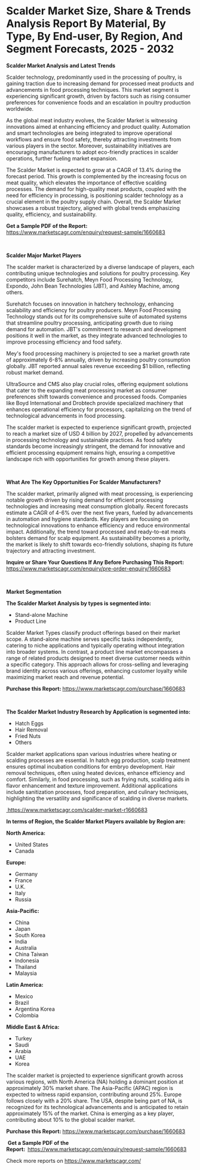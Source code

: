 <p><h1>Scalder Market Size, Share & Trends Analysis Report By Material, By Type, By End-user, By Region, And Segment Forecasts, 2025 - 2032</h1></p><p><strong>Scalder Market Analysis and Latest Trends</strong></p>
<p><p>Scalder technology, predominantly used in the processing of poultry, is gaining traction due to increasing demand for processed meat products and advancements in food processing techniques. This market segment is experiencing significant growth, driven by factors such as rising consumer preferences for convenience foods and an escalation in poultry production worldwide.</p><p>As the global meat industry evolves, the Scalder Market is witnessing innovations aimed at enhancing efficiency and product quality. Automation and smart technologies are being integrated to improve operational workflows and ensure food safety, thereby attracting investments from various players in the sector. Moreover, sustainability initiatives are encouraging manufacturers to adopt eco-friendly practices in scalder operations, further fueling market expansion.</p><p>The Scalder Market is expected to grow at a CAGR of 13.4% during the forecast period. This growth is complemented by the increasing focus on meat quality, which elevates the importance of effective scalding processes. The demand for high-quality meat products, coupled with the need for efficiency in processing, is positioning scalder technology as a crucial element in the poultry supply chain. Overall, the Scalder Market showcases a robust trajectory, aligned with global trends emphasizing quality, efficiency, and sustainability.</p></p>
<p><strong>Get a Sample PDF of the Report:&nbsp;</strong> <a href="https://www.marketscagr.com/enquiry/request-sample/1660683?utm_campaign=3277&utm_medium=2&utm_source=Github&utm_content=ia&utm_term=10042025&utm_id=scalder">https://www.marketscagr.com/enquiry/request-sample/1660683</a></p>
<p>&nbsp;</p>
<p><strong>Scalder Major Market Players</strong></p>
<p><p>The scalder market is characterized by a diverse landscape of players, each contributing unique technologies and solutions for poultry processing. Key competitors include Surehatch, Meyn Food Processing Technology, Expondo, John Bean Technologies (JBT), and Ashley Machine, among others.</p><p>Surehatch focuses on innovation in hatchery technology, enhancing scalability and efficiency for poultry producers. Meyn Food Processing Technology stands out for its comprehensive suite of automated systems that streamline poultry processing, anticipating growth due to rising demand for automation. JBT's commitment to research and development positions it well in the market, as they integrate advanced technologies to improve processing efficiency and food safety.</p><p>Mey's food processing machinery is projected to see a market growth rate of approximately 6-8% annually, driven by increasing poultry consumption globally. JBT reported annual sales revenue exceeding $1 billion, reflecting robust market demand.</p><p>UltraSource and CMS also play crucial roles, offering equipment solutions that cater to the expanding meat processing market as consumer preferences shift towards convenience and processed foods. Companies like Boyd International and Drobtech provide specialized machinery that enhances operational efficiency for processors, capitalizing on the trend of technological advancements in food processing.</p><p>The scalder market is expected to experience significant growth, projected to reach a market size of USD 4 billion by 2027, propelled by advancements in processing technology and sustainable practices. As food safety standards become increasingly stringent, the demand for innovative and efficient processing equipment remains high, ensuring a competitive landscape rich with opportunities for growth among these players.</p></p>
<p>&nbsp;</p>
<p><strong>What Are The Key Opportunities For Scalder Manufacturers?</strong></p>
<p><p>The scalder market, primarily aligned with meat processing, is experiencing notable growth driven by rising demand for efficient processing technologies and increasing meat consumption globally. Recent forecasts estimate a CAGR of 4-6% over the next five years, fueled by advancements in automation and hygiene standards. Key players are focusing on technological innovations to enhance efficiency and reduce environmental impact. Additionally, the trend toward processed and ready-to-eat meats bolsters demand for scalp equipment. As sustainability becomes a priority, the market is likely to shift towards eco-friendly solutions, shaping its future trajectory and attracting investment.</p></p>
<p><strong>Inquire or Share Your Questions If Any Before Purchasing This Report:</strong> <a href="https://www.marketscagr.com/enquiry/pre-order-enquiry/1660683?utm_campaign=3277&utm_medium=2&utm_source=Github&utm_content=ia&utm_term=10042025&utm_id=scalder">https://www.marketscagr.com/enquiry/pre-order-enquiry/1660683</a></p>
<p>&nbsp;</p>
<p><strong>Market Segmentation</strong></p>
<p><strong>The Scalder Market Analysis by types is segmented into:</strong></p>
<p><ul><li>Stand-alone Machine</li><li>Product Line</li></ul></p>
<p><p>Scalder Market Types classify product offerings based on their market scope. A stand-alone machine serves specific tasks independently, catering to niche applications and typically operating without integration into broader systems. In contrast, a product line market encompasses a range of related products designed to meet diverse customer needs within a specific category. This approach allows for cross-selling and leveraging brand identity across various offerings, enhancing customer loyalty while maximizing market reach and revenue potential.</p></p>
<p><strong>Purchase this Report:&nbsp;</strong><a href="https://www.marketscagr.com/purchase/1660683?utm_campaign=3277&utm_medium=2&utm_source=Github&utm_content=ia&utm_term=10042025&utm_id=scalder">https://www.marketscagr.com/purchase/1660683</a></p>
<p>&nbsp;</p>
<p><strong>The Scalder Market Industry Research by Application is segmented into:</strong></p>
<p><ul><li>Hatch Eggs</li><li>Hair Removal</li><li>Fried Nuts</li><li>Others</li></ul></p>
<p><p>Scalder market applications span various industries where heating or scalding processes are essential. In hatch egg production, scalp treatment ensures optimal incubation conditions for embryo development. Hair removal techniques, often using heated devices, enhance efficiency and comfort. Similarly, in food processing, such as frying nuts, scalding aids in flavor enhancement and texture improvement. Additional applications include sanitization processes, food preparation, and culinary techniques, highlighting the versatility and significance of scalding in diverse markets.</p></p>
<p><a href="https://www.marketscagr.com/scalder-market-r1660683?utm_campaign=3277&utm_medium=2&utm_source=Github&utm_content=ia&utm_term=10042025&utm_id=scalder">&nbsp;https://www.marketscagr.com/scalder-market-r1660683</a></p>
<p><strong>In terms of Region, the Scalder Market Players available by Region are:</strong></p>
<p>
    <p> <strong> North America: </strong>
        <ul>
            <li>United States</li>
            <li>Canada</li>
        </ul>
        </p> 
    <p> <strong> Europe: </strong>
        <ul>
            <li>Germany</li>
            <li>France</li>
            <li>U.K.</li>
            <li>Italy</li>
            <li>Russia</li>
        </ul>
        </p> 
    <p> <strong> Asia-Pacific: </strong>
        <ul>
            <li>China</li>
            <li>Japan</li>
            <li>South Korea</li>
            <li>India</li>
            <li>Australia</li>
            <li>China Taiwan</li>
            <li>Indonesia</li>
            <li>Thailand</li>
            <li>Malaysia</li>
        </ul>
        </p> 
    <p> <strong> Latin America: </strong>
        <ul>
            <li>Mexico</li>
            <li>Brazil</li>
            <li>Argentina Korea</li>
            <li>Colombia</li>
        </ul>
        </p> 
    <p> <strong> Middle East & Africa: </strong>
        <ul>
            <li>Turkey</li>
            <li>Saudi</li>
            <li>Arabia</li>
            <li>UAE</li>
            <li>Korea</li>
        </ul>
    </p>
    </p>
<p><p>The scalder market is projected to experience significant growth across various regions, with North America (NA) holding a dominant position at approximately 30% market share. The Asia-Pacific (APAC) region is expected to witness rapid expansion, contributing around 25%. Europe follows closely with a 20% share. The USA, despite being part of NA, is recognized for its technological advancements and is anticipated to retain approximately 15% of the market. China is emerging as a key player, contributing about 10% to the global scalder market.</p></p>
<p><strong>Purchase this Report: </strong><a href="https://www.marketscagr.com/purchase/1660683?utm_campaign=3277&utm_medium=2&utm_source=Github&utm_content=ia&utm_term=10042025&utm_id=scalder">https://www.marketscagr.com/purchase/1660683</a></p>
<p>&nbsp;<strong>Get a Sample PDF of the Report:&nbsp;&nbsp;</strong><a href="https://www.marketscagr.com/enquiry/request-sample/1660683?utm_campaign=3277&utm_medium=2&utm_source=Github&utm_content=ia&utm_term=10042025&utm_id=scalder">https://www.marketscagr.com/enquiry/request-sample/1660683</a></p>
<p><strong></strong></p>
<p>Check more reports on <a href="https://www.marketscagr.com/?utm_campaign=3277&utm_medium=2&utm_source=Github&utm_content=ia&utm_term=10042025&utm_id=scalder">https://www.marketscagr.com/</a></p>